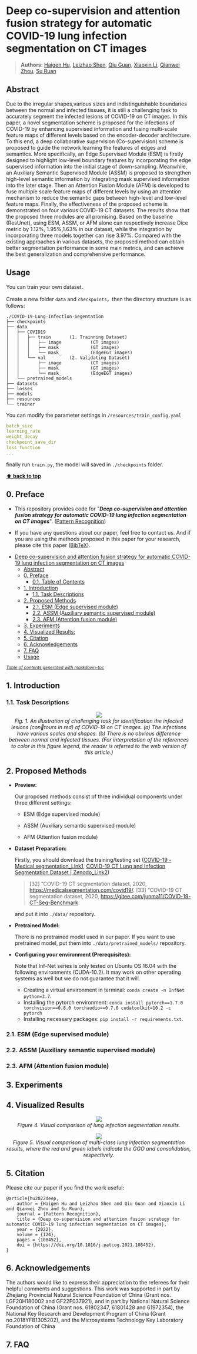 
# Deep co-supervision and attention fusion strategy for automatic COVID-19 lung infection segmentation on CT images

> **Authors:** [Haigen Hu](), [Leizhao Shen](), [Qiu Guan](), [Xiaoxin Li](), [Qianwei Zhou](), [Su Ruan]()

## Abstract
Due to the irregular shapes,various sizes and indistinguishable boundaries between the normal and infected tissues, it is still a challenging task to accurately segment the infected lesions of COVID-19 on CT images. In this paper, a novel segmentation scheme is proposed for the infections of COVID-19 by enhancing supervised information and fusing multi-scale feature maps of different levels based on the encoder-decoder architecture. To this end, a deep collaborative supervision (Co-supervision) scheme is proposed to guide the network learning the features of edges and semantics. More specifically, an Edge Supervised Module (ESM) is firstly designed to highlight low-level boundary features by incorporating the edge supervised information into the initial stage of down-sampling. Meanwhile, an Auxiliary Semantic Supervised Module (ASSM) is proposed to strengthen high-level semantic information by integrating mask supervised information into the later stage. Then an Attention Fusion Module (AFM) is developed to fuse multiple scale feature maps of different levels by using an attention mechanism to reduce the semantic gaps between high-level and low-level feature maps. Finally, the effectiveness of the proposed scheme is demonstrated on four various COVID-19 CT datasets. The results show that the proposed three modules are all promising. Based on the baseline (ResUnet), using ESM, ASSM, or AFM alone can respectively increase Dice metric by 1.12%, 1.95%,1.63% in our dataset, while the integration by incorporating three models together can rise 3.97%. Compared with the existing approaches in various datasets, the proposed method can obtain better segmentation performance in some main metrics, and can achieve the best generalization and comprehensive performance.

## Usage

You can train your own dataset.

Create a new folder `data` and `checkpoints`，then the directory structure is as follows:

```shell
./COVID-19-Lung-Infection-Segentation
├── checkpoints
├── data
│   ├── COVID19
│   │   ├── train       (1. Trainning Dataset)
│   │   │   ├── image           (CT images)
│   │   │   ├── mask            (GT images)
│   │   │   └── mask_           (EdgeEGT images)
│   │   └── val         (2. Validating Dataset)
│   │       ├── image           (CT images)
│   │       ├── mask            (GT images)
│   │       └── mask_           (EdgeEGT images)
│   └── pretrained_models
├── datasets
├── losses
├── models
├── resources
└── trainer
```
You can modify the parameter settings in `/resources/train_config.yaml`
```yaml
batch_size
learning_rate
weight_decay
checkpoint_save_dir
loss_function
...
```
finally run `train.py`, the model will saved in `./checkpoints` folder.

**[⬆ back to top](#0-preface)**

## 0. Preface

- This repository provides code for "_**Deep co-supervision and attention fusion strategy for automatic COVID-19 lung infection segmentation on CT images**_". ([Pattern Recognition](https://www.sciencedirect.com/science/article/pii/S0031320321006282))

- If you have any questions about our paper, feel free to contact us. And if you are using the methods proposed in this paper for your research, please cite this paper ([BibTeX](#8-citation)).

<!-- 
### 0.1. Table of Contents


- [Inf-Net: Automatic COVID-19 Lung Infection Segmentation from CT Images](#inf-net--automatic-covid-19-lung-infection-segmentation-from-ct-scans)
  * [0. Preface](#0-preface)
    + [0.1. :fire: NEWS :fire:](#01--fire--news--fire-)
    + [0.2. Table of Contents](#02-table-of-contents)
  * [1. Introduction](#1-introduction)
    + [1.1. Task Description](#11-task-description)
  * [2. Proposed Methods](#2-proposed-methods)
    + [2.1. Inf-Net](#21-inf-net)
      - [2.1.1 Overview](#211-overview)
      - [2.1.2. Usage](#212-usage)
    + [2.2. Semi-Inf-Net](#22-semi-inf-net)
      - [2.2.1. Overview](#221-overview)
      - [2.2.2. Usage](#222-usage)
    + [2.3. Semi-Inf-Net + Multi-class UNet](#23-semi-inf-net---multi-class-unet)
      - [2.3.1. Overview](#231-overview)
      - [2.3.2. Usage](#232-usage)
  * [3. Evaluation Toolbox](#3-evaluation-toolbox)
    + [3.1. Introduction](#31-introduction)
    + [3.2. Usage](#32-usage)
  * [4. COVID-SemiSeg Dataset](#4-covid-semiseg-dataset)
    + [3.1. Training set](#31-training-set)
    + [3.2. Testing set](#32-testing-set)
  * [4. Results](#4-results)
    + [4.1. Download link:](#41-download-link-)
  * [5. Visualization Results:](#5-visualization-results-)
  * [6. Paper list of COVID-19 related (Update continue)](#6-paper-list-of-covid-19-related--update-continue-)
  * [7. Manuscript](#7-manuscript)
  * [8. Citation](#8-citation)
  * [9. LICENSE](#9-license)
  * [10. Acknowledgements](#10-acknowledgements)
  * [11. TODO LIST](#11-todo-list)
  * [12. FAQ](#12-faq)

<small><i><a href='http://ecotrust-canada.github.io/markdown-toc/'>Table of contents generated with markdown-toc</a></i></small>

-->

- [Deep co-supervision and attention fusion strategy for automatic COVID-19 lung infection segmentation on CT images](#deep-co-supervision-and-attention-fusion-strategy-for-automatic-covid-19-lung-infection-segmentation-on-ct-images)
  * [Abstract](#abstract)
  * [0. Preface](#0-preface)
    + [0.1. Table of Contents](#01-table-of-contents)
  * [1. Introduction](#1-introduction)
    + [1.1. Task Descriptions](#11-task-descriptions)
  * [2. Proposed Methods](#2-proposed-methods)
    + [2.1. ESM (Edge supervised module)](#21-esm--edge-supervised-module-)
    + [2.2. ASSM (Auxiliary semantic supervised module)](#22-assm--auxiliary-semantic-supervised-module-)
    + [2.3. AFM (Attention fusion module)](#23-afm--attention-fusion-module-)
  * [3. Experiments](#3-experiments)
  * [4. Visualized Results:](#4-visualized-results-)
  * [5. Citation](#5-citation)
  * [6. Acknowledgements](#6-acknowledgements)
  * [7. FAQ](#7-faq)
  * [Usage](#usage)

<small><i><a href='http://ecotrust-canada.github.io/markdown-toc/'>Table of contents generated with markdown-toc</a></i></small>


## 1. Introduction

### 1.1. Task Descriptions

<p align="center">
    <img src="http://dpfan.net/wp-content/uploads/COVID19-Infection-1.png"/> <br />
    <em>
      Fig. 1. An illustration of challenging task for identification the infected lesions (contours in red) of COVID-19 on CT images. (a) The infections have various scales and shapes. (b) There is no obvious difference between normal and infected tissues. (For interpretation of the references to color in this figure legend, the reader is referred to the web version of this article.)
    </em>
</p>

## 2. Proposed Methods

- **Preview:**

    Our proposed methods consist of three individual components under three different settings: 

    - ESM (Edge supervised module)
    
    - ASSM (Auxiliary semantic supervised module)
    
    - AFM (Attention fusion module)
   
- **Dataset Preparation:**

    Firstly, you should download the training/testing set ([COVID-19 - Medical segmentation_Link1](https://medicalsegmentation.com/covid19/), [COVID-19 CT Lung and Infection Segmentation Dataset | Zenodo_Link2](https://zenodo.org/record/3757476#.Xpz8OcgzZPY))

    > [32] “COVID-19 CT segmentation dataset, 2020, https://medicalsegmentation.com/covid19/. 
    > [33] “COVID-19 CT segmentation dataset, 2020, https://gitee.com/junma11/COVID-19-CT-Seg-Benchmark.

    and put it into `./data/` repository.

- **Pretrained Model:**

    There is no pretrained model used in our paper. If you want to use pretrained model, put them into `./data/pretrained_models/` repository.
    
- **Configuring your environment (Prerequisites):**

    Note that Inf-Net series is only tested on Ubuntu OS 16.04 with the following environments (CUDA-10.2). 
    It may work on other operating systems as well but we do not guarantee that it will.
    
    + Creating a virtual environment in terminal: `conda create -n InfNet python=3.7`.
    + Installing the pytorch environment: `conda install pytorch==1.7.0 torchvision==0.8.0 torchaudio==0.7.0 cudatoolkit=10.2 -c pytorch` 
    + Installing necessary packages: `pip install -r requirements.txt`.
    

### 2.1. ESM (Edge supervised module)

### 2.2. ASSM (Auxiliary semantic supervised module)

### 2.3. AFM (Attention fusion module)


## 3. Experiments

## 4. Visualized Results

<p align="center">
    <img src="http://dpfan.net/wp-content/uploads/InfectionSeg.png"/> <br />
    <em> 
    Figure 4. Visual comparison of lung infection segmentation results.
    </em>
</p>

<p align="center">
    <img src="http://dpfan.net/wp-content/uploads/MultiClassInfectionSeg.png"/> <br />
    <em> 
    Figure 5. Visual comparison of multi-class lung infection segmentation results, where the red and green labels 
    indicate the GGO and consolidation, respectively.
    </em>
</p>



## 5. Citation

Please cite our paper if you find the work useful: 

	@article{hu2022deep,
		author = {Haigen Hu and Leizhao Shen and Qiu Guan and Xiaoxin Li and Qianwei Zhou and Su Ruan},
		journal = {Pattern Recognition},
		title = {Deep co-supervision and attention fusion strategy for automatic COVID-19 lung infection segmentation on CT images},
		year = {2022},
		volume = {124},
		pages = {108452},
		doi = {https://doi.org/10.1016/j.patcog.2021.108452},
	}


## 6. Acknowledgements

The authors would like to express their appreciation to the referees for their helpful comments and suggestions. This work was supported in part by Zhejiang Provincial Natural Science Foundation of China (Grant nos. LGF20H180002 and GF22F037921), and in part by National Natural Science Foundation of China (Grant nos. 61802347, 61801428 and 61972354), the National Key Research and Development Program of China (Grant no.2018YFB1305202), and the Microsystems Technology Key Laboratory Foundation of China

## 7. FAQ

